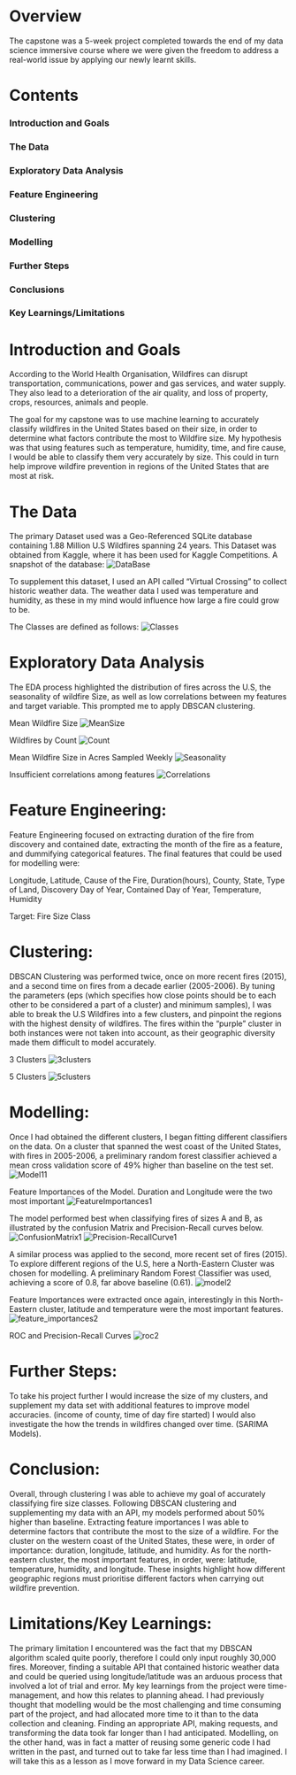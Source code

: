 # Overview
The capstone was a 5-week project completed towards the end of my data science immersive course where we were given the freedom to address a real-world issue by applying our newly learnt skills.
# Contents
### Introduction and Goals
### The Data
### Exploratory Data Analysis
### Feature Engineering
### Clustering
### Modelling
### Further Steps
### Conclusions
### Key Learnings/Limitations

# Introduction and Goals

According to the World Health Organisation, Wildfires can disrupt transportation, communications, power and gas services, and water supply. They also lead to a deterioration of the air quality, and loss of property, crops, resources, animals and people.

The goal for my capstone was to use machine learning to accurately classify wildfires in the United States based on their size, in order to determine what factors contribute the most to Wildfire size. My hypothesis was that using features such as temperature, humidity, time, and fire cause, I would be able to classify them very accurately by size. This could in turn help improve wildfire prevention in regions of the United States that are most at risk. 

# The Data
The primary Dataset used was a Geo-Referenced SQLite database containing 1.88 Million U.S Wildfires spanning 24 years. This Dataset was obtained from Kaggle, where it has been used for Kaggle Competitions. 
A snapshot of the database:
![DataBase](/visuals/database.png)

To supplement this dataset, I used an API called “Virtual Crossing” to collect historic weather data. The weather data I used was temperature and humidity, as these in my mind would influence how large a fire could grow to be.



The Classes are defined as follows:
![Classes](/visuals/fire_classes.png)


# Exploratory Data Analysis
The EDA process highlighted the distribution of fires across the U.S, the seasonality of wildfire Size, as well as low correlations between my features and target variable. This prompted me to apply DBSCAN clustering.


Mean Wildfire Size
![MeanSize](/visuals/mean_size.png)


Wildfires by Count
![Count](/visuals/count.png)


Mean Wildfire Size in Acres Sampled Weekly
![Seasonality](/visuals/seasonality.png)


Insufficient correlations among features
![Correlations](/visuals/correlations.png)

# Feature Engineering:

Feature Engineering focused on extracting duration of the fire from discovery and contained date, extracting the month of the fire as a feature, and dummifying categorical features. The final features that could be used for modelling were:

Longitude, Latitude, Cause of the Fire,
Duration(hours), County, State, Type of Land, Discovery Day of
Year, Contained Day of Year, Temperature, Humidity

Target: Fire Size Class

# Clustering:
DBSCAN Clustering was performed twice, once on more recent fires (2015), and a second time on fires from a decade earlier (2005-2006). By tuning the parameters (eps (which specifies how close points should be to each other to be considered a part of a cluster) and minimum samples), I was able to break the U.S Wildfires into a few clusters, and pinpoint the regions with the highest density of wildfires. The fires within the “purple” cluster in both instances were not taken into account, as their geographic diversity made them difficult to model accurately.

3 Clusters
![3clusters](/visuals/3clusters.png)

5 Clusters
![5clusters](/visuals/5clusters.png)


# Modelling:
Once I had obtained the different clusters, I began fitting different classifiers on the data. On a cluster that spanned the west coast of the United States, with fires in 2005-2006, a preliminary random forest classifier achieved a mean cross validation score of 49% higher than baseline on the test set.
![Model11](/visuals/model1.png)

Feature Importances of the Model. Duration and Longitude were the two most important
![FeatureImportances1](/visuals/feature_importance1.png)

The model performed best when classifying fires of sizes A and B, as illustrated by the confusion Matrix and Precision-Recall curves below.
![ConfusionMatrix1](/visuals/confusion_matrix1.png)
![Precision-RecallCurve1](/visuals/precision_recall1.png)

A similar process was applied to the second, more recent set of fires (2015). To explore different regions of the U.S, here a North-Eastern Cluster was chosen for modelling. A preliminary Random Forest Classifier was used, achieving a score of 0.8, far above baseline (0.61).
![model2](/visuals/model2.png)

Feature Importances were extracted once again, interestingly in this North-Eastern cluster, latitude and temperature were the most important features.
![feature_importances2](/visuals/feature_impoerances2.png)



ROC and Precision-Recall Curves
![roc2](/visuals/roc2.png)


# Further Steps:

To take his project further I would increase the size of my clusters, and supplement my data set with additional features to improve model accuracies. (income of county, time of day fire started) I would also investigate the how the trends in wildfires changed over time. (SARIMA Models).

# Conclusion:
Overall, through clustering I was able to achieve my goal of accurately classifying fire size classes. Following DBSCAN clustering and supplementing my data with an API, my models performed about 50% higher than baseline. Extracting feature importances I was able to determine factors that contribute the most to the size of a wildfire. For the cluster on the western coast of the United States, these were, in order of importance: duration, longitude, latitude, and humidity. As for the north-eastern cluster, the most important features, in order, were: latitude, temperature, humidity, and longitude. These insights highlight how different geographic regions must prioritise different factors when carrying out wildfire prevention.

# Limitations/Key Learnings:
The primary limitation I encountered was the fact that my DBSCAN algorithm scaled quite poorly, therefore I could only input roughly 30,000 fires. Moreover, finding a suitable API that contained historic weather data and could be queried using longitude/latitude was an arduous process that involved a lot of trial and error. 
My key learnings from the project were time-management, and how this relates to planning ahead. I had previously thought that modelling would be the most challenging and time consuming part of the project, and had allocated more time to it than to the data collection and cleaning. Finding an appropriate API, making requests, and transforming the data took far longer than I had anticipated. Modelling, on the other hand, was in fact a matter of reusing some generic code I had written in the past, and turned out to take far less time than I had imagined. I will take this as a lesson as I move forward in my Data Science career.

